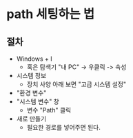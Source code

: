 # path 세팅하는 법 

## 절차 

- Windows + I 
	- 혹은 탐색기 "내 PC" -> 우클릭 -> 속성 
- 시스템 정보 
	- 장치 사양 아래 보면 "고급 시스템 설정"
- "환경 변수"
- "시스템 변수" 창 
	- 변수 "Path" 클릭 
- 새로 만들기 
	- 필요한 경로를 넣어주면 된다. 

